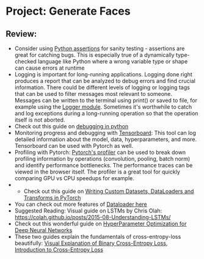 # Project: Generate Faces

## Review:
* Consider using [Python assertions](https://realpython.com/lessons/assertions/) for sanity testing - assertions are great for catching bugs. This is especially true of a dynamically type-checked language like Python where a wrong variable type or shape can cause errors at runtime
* Logging is important for long-running applications. Logging done right produces a report that can be analyzed to debug errors and find crucial information. There could be different levels of logging or logging tags that can be used to filter messages most relevant to someone. Messages can be written to the terminal using print() or saved to file, for example using the [Logger module](https://docs.python.org/3/library/logging.html). Sometimes it's worthwhile to catch and log exceptions during a long-running operation so that the operation itself is not aborted.
* Check out this guide on [debugging in python](https://towardsdatascience.com/ultimate-guide-to-python-debugging-854dea731e1b)
* Monitoring progress and debugging with [Tensorboard](https://www.tensorflow.org/tensorboard): This tool can log detailed information about the model, data, hyperparameters, and more. Tensorboard can be used with Pytorch as well.
* Profiling with Pytorch: [Pytorch's profiler](https://pytorch.org/tutorials/recipes/recipes/profiler.html) can be used to break down profiling information by operations (convolution, pooling, batch norm) and identify performance bottlenecks. The performance traces can be viewed in the browser itself. The profiler is a great tool for quickly comparing GPU vs CPU speedups for example.
* * Check out this guide on [Writing Custom Datasets, DataLoaders and Transforms in PyTorch](https://pytorch.org/tutorials/beginner/data_loading_tutorial.html)
* You can check out more features of [Dataloader here](https://pytorch.org/docs/stable/data.html#torch.utils.data.DataLoader)
* Suggested Reading: Visual guide on LSTMs by Chris Olah: https://colah.github.io/posts/2015-08-Understanding-LSTMs/
* Check out this wonderful guide on [HyperParameter Optimization for Deep Neural Networks](https://blog.floydhub.com/guide-to-hyperparameters-search-for-deep-learning-models/)
* These two guides explain the fundamentals of cross-entropy-loss beautifully: [Visual Explanation of Binary Cross-Entropy Loss](https://towardsdatascience.com/understanding-binary-cross-entropy-log-loss-a-visual-explanation-a3ac6025181a), [Introduction to Cross-Entropy Loss](https://rdipietro.github.io/friendly-intro-to-cross-entropy-loss/#entropy)
